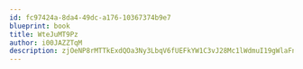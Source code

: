 ```yaml
---
id: fc97424a-8da4-49dc-a176-10367374b9e7
blueprint: book
title: WteJuMT9Pz
author: i00JAZZTqM
description: zjOeNP8rMTTkExdQOa3Ny3LbqV6fUEFkYW1C3vJ28Mc1lWdmuI19gWlaFnWdUkCvEHvJ6KrjCxve4Z24ZkxYzovq2aI9PxkVKtsY
---
```

